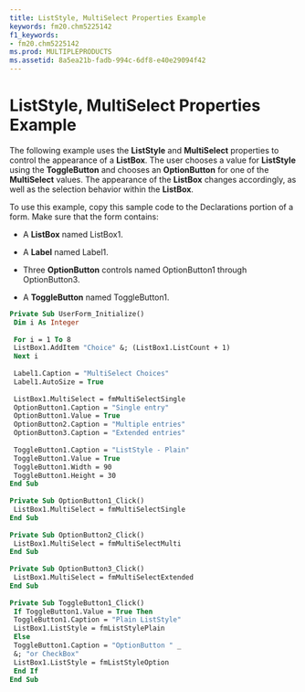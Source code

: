 ```yaml
---
title: ListStyle, MultiSelect Properties Example
keywords: fm20.chm5225142
f1_keywords:
- fm20.chm5225142
ms.prod: MULTIPLEPRODUCTS
ms.assetid: 8a5ea21b-fadb-994c-6df8-e40e29094f42
---
```



# ListStyle, MultiSelect Properties Example

The following example uses the  **ListStyle** and **MultiSelect** properties to control the appearance of a **ListBox**. The user chooses a value for **ListStyle** using the **ToggleButton** and chooses an **OptionButton** for one of the **MultiSelect** values. The appearance of the **ListBox** changes accordingly, as well as the selection behavior within the **ListBox**.

To use this example, copy this sample code to the Declarations portion of a form. Make sure that the form contains:




- A  **ListBox** named ListBox1.
    
- A  **Label** named Label1.
    
- Three  **OptionButton** controls named OptionButton1 through OptionButton3.
    
- A  **ToggleButton** named ToggleButton1.
    




```vb
Private Sub UserForm_Initialize() 
 Dim i As Integer 
 
 For i = 1 To 8 
 ListBox1.AddItem "Choice" &; (ListBox1.ListCount + 1) 
 Next i 
 
 Label1.Caption = "MultiSelect Choices" 
 Label1.AutoSize = True 
 
 ListBox1.MultiSelect = fmMultiSelectSingle 
 OptionButton1.Caption = "Single entry" 
 OptionButton1.Value = True 
 OptionButton2.Caption = "Multiple entries" 
 OptionButton3.Caption = "Extended entries" 
 
 ToggleButton1.Caption = "ListStyle - Plain" 
 ToggleButton1.Value = True 
 ToggleButton1.Width = 90 
 ToggleButton1.Height = 30 
End Sub 
 
Private Sub OptionButton1_Click() 
 ListBox1.MultiSelect = fmMultiSelectSingle 
End Sub 
 
Private Sub OptionButton2_Click() 
 ListBox1.MultiSelect = fmMultiSelectMulti 
End Sub 
 
Private Sub OptionButton3_Click() 
 ListBox1.MultiSelect = fmMultiSelectExtended 
End Sub 
 
Private Sub ToggleButton1_Click() 
 If ToggleButton1.Value = True Then 
 ToggleButton1.Caption = "Plain ListStyle" 
 ListBox1.ListStyle = fmListStylePlain 
 Else 
 ToggleButton1.Caption = "OptionButton " _ 
 &; "or CheckBox" 
 ListBox1.ListStyle = fmListStyleOption 
 End If 
End Sub
```


